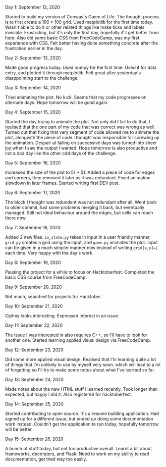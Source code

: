 Day 1: September 12, 2020

Started to build my version of Conway's Game of Life. The thought process is to first create a 100 * 100 grid. Used matplotlib for the first time today. Wasn't able to do it or other related things like make ticks and labels invisible. Frustrating, but it's only the first day, hopefully it'll get better from here.
Also did some basic CSS from FreeCodeCamp, was my first experience with CSS. Felt better having done something concrete after the frustration earlier in the day.

Day 2: September 13, 2020

Made good progress today. Used numpy for the first time. Used it for data entry, and plotted it through matplotlib. Felt great after yesterday's disappointing start to the challenge.

Day 3: September 14, 2020

Tried animating the plot. No luck. Seems that my code progresses on alternate days. Hope tomorrow will be good again.

Day 4: September 15, 2020

Started the day trying to animate the plot. Not only did I fail to do that, I realised that the one part of my code that was correct was wrong as well. Turned out that fixing that very segment of code allowed me to animate the plot, alongwith the piece of code I thought was responsible for screwing up the animation. Despair at failing on successive days was turned into sheer joy when I saw the output I wanted. Hope tomorrow is also productive and not a bad day like the other odd days of the challenge.

Day 5: September 16, 2020

Increased the size of the plot to 51 * 51. Added a piece of code for edges and corners, then removed it later as it was redundant. Fixed animation slowdown in later frames. Started writing first DEV post.

Day 6: September 17, 2020

The block I thought was redundant was not redundant after all. Went back to older commit, had some problems merging it back, but eventually managed. Still not ideal behaviour around the edges, but cells can reach there now.

Day 7: September 18, 2020

Added 2 new files.  `in_state.py` takes in input in a user friendly manner, `grid.py` creates a grid using the input, and `game.py` animates the plot. Input can be given in a much simpler manner now instead of writing `grid[x,y]=1` each time. Very happy with the day's work.

Day 8: September 19, 2020

Pausing the project for a while to focus on Hacktoberfest. Completed the basic CSS course from FreeCodeCamp.

Day 9: September 20, 2020

Not much, searched for projects for Hacktober.

Day 10: September 21, 2020

Ciphey looks interesting. Expressed interest in an issue.

Day 11: September 22, 2020

The issue I was interested in also requires C++, so I'll have to look for another one. Started learning applied visual design via FreeCodeCamp.

Day 12: September 23, 2020

Did some more applied visual design. Realised that I'm learning quite a lot of things that I'm unlikely to use by myself very soon, which will lead to a lot of forgetting so I'll try to make some notes about what I've learned so far.

Day 13: September 24, 2020

Made notes about the new HTML stuff I learned recently. Took longer than expected, but happy I did it. Also registered for hacktoberfest.

Day 14: September 25, 2020

Started contributing to open source. It's a resume building application. Had signed up for a different issue, but ended up doing some documentation work instead. Couldn't get the application to run today, hopefully tomorrow will be better.

Day 15: September 26, 2020

A bunch of stuff today, but not too productive overall. Learnt a bit about frameworks, decorators, and  Flask. Need to work on my ability to read documentation, get tired way too easily.
